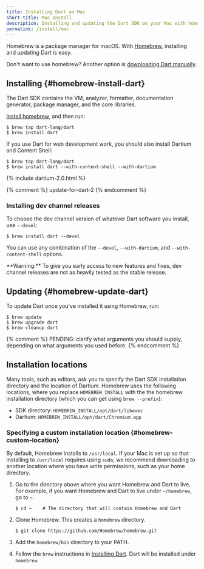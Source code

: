 ```yaml
---
title: Installing Dart on Mac
short-title: Mac Install
description: Installing and updating the Dart SDK on your Mac with homebrew.
permalink: /install/mac
---
```


Homebrew is a package manager for macOS.
With [Homebrew](http://brew.sh/),
installing and updating Dart is easy.

Don't want to use homebrew?
Another option is [downloading Dart manually](/install/archive).

## Installing {#homebrew-install-dart}

The Dart SDK contains the VM, analyzer, formatter,
documentation generator, package manager, and the core libraries.

[Install homebrew](http://brew.sh/), and then run:

```terminal
$ brew tap dart-lang/dart
$ brew install dart
```

If you use Dart for web development work, you should also install Dartium and Content Shell:

```terminal
$ brew tap dart-lang/dart
$ brew install dart --with-content-shell --with-dartium
```

{% include dartium-2.0.html %}

{% comment %}
update-for-dart-2
{% endcomment %}

### Installing dev channel releases

To choose the dev channel version of whatever Dart software you install,
use `--devel`:

```terminal
$ brew install dart --devel
```

You can use any combination of the
`--devel`,
`--with-dartium`, and
`--with-content-shell` options.

<aside class="alert alert-warning" markdown="1">
**Warning:**
To give you early access to new features and fixes,
dev channel releases are not as heavily tested as the stable release.
</aside>


## Updating {#homebrew-update-dart}

To update Dart once you've installed it using Homebrew, run:

```terminal
$ brew update
$ brew upgrade dart
$ brew cleanup dart
```

{% comment %}
PENDING: clarify what arguments you should supply,
depending on what arguments you used before.
{% endcomment %}


## Installation locations

Many tools, such as editors, ask you to specify the Dart SDK
installation directory and the location of Dartium.
Homebrew uses the following locations,
where you replace `HOMEBREW_INSTALL` with the
the homebrew installation directory
(which you can get using `brew --prefix`):

* SDK directory: `HOMEBREW_INSTALL/opt/dart/libexec`
* Dartium: `HOMEBREW_INSTALL/opt/dart/Chromium.app`


### Specifying a custom installation location {#homebrew-custom-location}

By default, Homebrew installs to `/usr/local`.
If your Mac is set up so that installing to `/usr/local` requires
using `sudo`, we recommend
downloading to another location where you have write permissions, such
as your home directory.

1. Go to the directory above where you want
   Homebrew and Dart to live.
   For example, if you want Homebrew and Dart to live under
   `~/homebrew`, go to `~`.

   ```terminal
   $ cd ~    # The directory that will contain Homebrew and Dart
   ```

2. Clone Homebrew. This creates a `homebrew` directory.

   ```terminal
   $ git clone https://github.com/Homebrew/homebrew.git
   ```

3. Add the `homebrew/bin` directory to your PATH.

4. Follow the `brew` instructions in
[Installing Dart](#homebrew-install-dart).
Dart will be installed under `homebrew`.
